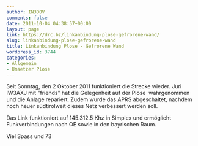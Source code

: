 ```yaml
---
author: IN3DOV
comments: false
date: 2011-10-04 04:38:57+00:00
layout: page
link: https://drc.bz/linkanbindung-plose-gefrorene-wand/
slug: linkanbindung-plose-gefrorene-wand
title: Linkanbindung Plose - Gefrorene Wand
wordpress_id: 3744
categories:
- Allgemein
- Umsetzer Plose
---
```


Seit Sonntag, den 2 Oktober 2011 funktioniert die Strecke wieder. Juri IW3AXJ mit "friends" hat die Gelegenheit auf der Plose  wahrgenommen und die Anlage repariert. Zudem wurde das APRS abgeschaltet, nachdem noch heuer südtirolweit dieses Netz verbessert werden soll.

Das Link funktioniert auf 145.312.5 Khz in Simplex und ermöglicht Funkverbindungen nach OE sowie in den bayrischen Raum.

Viel Spass und 73
